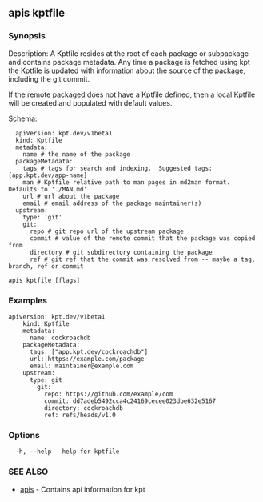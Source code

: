 ## apis kptfile



### Synopsis

Description:
  A Kptfile resides at the root of each package or subpackage and contains
  package metadata.  Any time a package is fetched using kpt the Kptfile is
  updated with information about the source of the package, including the git
  commit.

  If the remote packaged does not have a Kptfile defined, then a local Kptfile
  will be created and populated with default values.

Schema:

	  apiVersion: kpt.dev/v1beta1
	  kind: Kptfile
	  metadata:
		name # the name of the package
	  packageMetadata:
		tags # tags for search and indexing.  Suggested tags: [app.kpt.dev/app-name]
		man # Kptfile relative path to man pages in md2man format.  Defaults to './MAN.md'
		url # url about the package
		email # email address of the package maintainer(s)
	  upstream:
		type: 'git'
		git:
		  repo # git repo url of the upstream package
		  commit # value of the remote commit that the package was copied from
		  directory # git subdirectory containing the package
		  ref # git ref that the commit was resolved from -- maybe a tag, branch, ref or commit


```
apis kptfile [flags]
```

### Examples

```
apiversion: kpt.dev/v1beta1
	kind: Kptfile
	metadata:
	  name: cockroachdb
	packageMetadata:
	  tags: ["app.kpt.dev/cockroachdb"]
	  url: https://example.com/package
	  email: maintainer@example.com
	upstream:
	  type: git
	    git:
	      repo: https://github.com/example/com
	      commit: dd7adeb5492cca4c24169cecee023dbe632e5167
	      directory: cockroachdb
	      ref: refs/heads/v1.0
```

### Options

```
  -h, --help   help for kptfile
```

### SEE ALSO

* [apis](apis.md)	 - Contains api information for kpt

